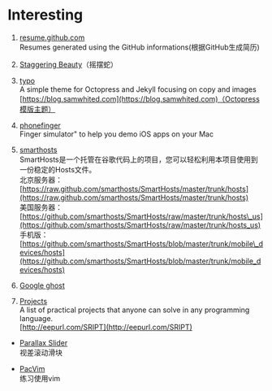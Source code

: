 # Interesting

1. [resume.github.com](https://github.com/resume/resume.github.com)  
   Resumes generated using the GitHub informations\(根据GitHub生成简历\)

2. [Staggering Beauty](http://www.staggeringbeauty.com)（摇摆蛇）

3. [typo](https://github.com/samwhited/typo)  
   A simple theme for Octopress and Jekyll focusing on copy and images [https://blog.samwhited.com](https://blog.samwhited.com)（Octopress模版主题）

4. [phonefinger](https://github.com/dangrover/phonefinger)  
   Finger simulator" to help you demo iOS apps on your Mac

5. [smarthosts](https://github.com/smarthosts/smarthosts)  
   SmartHosts是一个托管在谷歌代码上的项目，您可以轻松利用本项目使用到一份稳定的Hosts文件。  
   北京服务器：[https://raw.github.com/smarthosts/SmartHosts/master/trunk/hosts](https://raw.github.com/smarthosts/SmartHosts/master/trunk/hosts)  
   美国服务器：[https://github.com/smarthosts/SmartHosts/raw/master/trunk/hosts\_us](https://github.com/smarthosts/SmartHosts/raw/master/trunk/hosts_us)  
   手机版：[https://github.com/smarthosts/SmartHosts/blob/master/trunk/mobile\_devices/hosts](https://github.com/smarthosts/SmartHosts/blob/master/trunk/mobile_devices/hosts)

6. [Google ghost](https://github.com/greatfire/wiki)

7. [Projects](https://github.com/karan/Projects)  
   A list of practical projects that anyone can solve in any programming language.  
   [http://eepurl.com/SRIPT](http://eepurl.com/SRIPT)

* [Parallax Slider](http://dreamsky.github.io/main/blog/parallax-slider/)  
  视差滚动滑块

* [PacVim](https://github.com/jmoon018/PacVim)  
  练习使用vim




